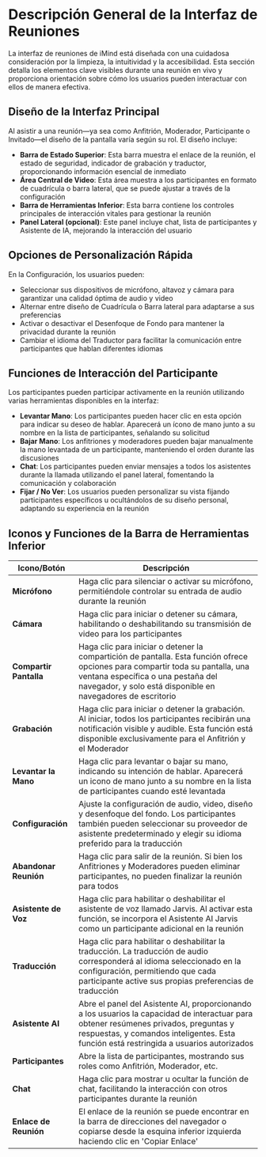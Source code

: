 # Descripción General de la Interfaz de Reuniones

La interfaz de reuniones de iMind está diseñada con una cuidadosa consideración por la limpieza, la intuitividad y la accesibilidad. Esta sección detalla los elementos clave visibles durante una reunión en vivo y proporciona orientación sobre cómo los usuarios pueden interactuar con ellos de manera efectiva.

## Diseño de la Interfaz Principal

Al asistir a una reunión—ya sea como Anfitrión, Moderador, Participante o Invitado—el diseño de la pantalla varía según su rol. El diseño incluye:

- **Barra de Estado Superior**: Esta barra muestra el enlace de la reunión, el estado de seguridad, indicador de grabación y traductor, proporcionando información esencial de inmediato
- **Área Central de Video**: Esta área muestra a los participantes en formato de cuadrícula o barra lateral, que se puede ajustar a través de la configuración
- **Barra de Herramientas Inferior**: Esta barra contiene los controles principales de interacción vitales para gestionar la reunión
- **Panel Lateral (opcional)**: Este panel incluye chat, lista de participantes y Asistente de IA, mejorando la interacción del usuario

## Opciones de Personalización Rápida

En la Configuración, los usuarios pueden:

- Seleccionar sus dispositivos de micrófono, altavoz y cámara para garantizar una calidad óptima de audio y video
- Alternar entre diseño de Cuadrícula o Barra lateral para adaptarse a sus preferencias
- Activar o desactivar el Desenfoque de Fondo para mantener la privacidad durante la reunión
- Cambiar el idioma del Traductor para facilitar la comunicación entre participantes que hablan diferentes idiomas

## Funciones de Interacción del Participante

Los participantes pueden participar activamente en la reunión utilizando varias herramientas disponibles en la interfaz:

- **Levantar Mano**: Los participantes pueden hacer clic en esta opción para indicar su deseo de hablar. Aparecerá un ícono de mano junto a su nombre en la lista de participantes, señalando su solicitud
- **Bajar Mano**: Los anfitriones y moderadores pueden bajar manualmente la mano levantada de un participante, manteniendo el orden durante las discusiones
- **Chat**: Los participantes pueden enviar mensajes a todos los asistentes durante la llamada utilizando el panel lateral, fomentando la comunicación y colaboración
- **Fijar / No Ver**: Los usuarios pueden personalizar su vista fijando participantes específicos u ocultándolos de su diseño personal, adaptando su experiencia en la reunión

## Iconos y Funciones de la Barra de Herramientas Inferior

| Icono/Botón            | Descripción                                                                                                                                                                                                                         |
| ---------------------- | ----------------------------------------------------------------------------------------------------------------------------------------------------------------------------------------------------------------------------------- |
| **Micrófono**          | Haga clic para silenciar o activar su micrófono, permitiéndole controlar su entrada de audio durante la reunión                                                                                                                     |
| **Cámara**             | Haga clic para iniciar o detener su cámara, habilitando o deshabilitando su transmisión de video para los participantes                                                                                                             |
| **Compartir Pantalla** | Haga clic para iniciar o detener la compartición de pantalla. Esta función ofrece opciones para compartir toda su pantalla, una ventana específica o una pestaña del navegador, y solo está disponible en navegadores de escritorio |
| **Grabación**          | Haga clic para iniciar o detener la grabación. Al iniciar, todos los participantes recibirán una notificación visible y audible. Esta función está disponible exclusivamente para el Anfitrión y el Moderador                       |
| **Levantar la Mano**   | Haga clic para levantar o bajar su mano, indicando su intención de hablar. Aparecerá un icono de mano junto a su nombre en la lista de participantes cuando esté levantada                                                          |
| **Configuración**      | Ajuste la configuración de audio, video, diseño y desenfoque del fondo. Los participantes también pueden seleccionar su proveedor de asistente predeterminado y elegir su idioma preferido para la traducción                       |
| **Abandonar Reunión**  | Haga clic para salir de la reunión. Si bien los Anfitriones y Moderadores pueden eliminar participantes, no pueden finalizar la reunión para todos                                                                                  |
| **Asistente de Voz**   | Haga clic para habilitar o deshabilitar el asistente de voz llamado Jarvis. Al activar esta función, se incorpora el Asistente AI Jarvis como un participante adicional en la reunión                                               |
| **Traducción**         | Haga clic para habilitar o deshabilitar la traducción. La traducción de audio corresponderá al idioma seleccionado en la configuración, permitiendo que cada participante active sus propias preferencias de traducción             |
| **Asistente AI**       | Abre el panel del Asistente AI, proporcionando a los usuarios la capacidad de interactuar para obtener resúmenes privados, preguntas y respuestas, y comandos inteligentes. Esta función está restringida a usuarios autorizados    |
| **Participantes**      | Abre la lista de participantes, mostrando sus roles como Anfitrión, Moderador, etc.                                                                                                                                                 |
| **Chat**               | Haga clic para mostrar u ocultar la función de chat, facilitando la interacción con otros participantes durante la reunión                                                                                                          |
| **Enlace de Reunión**  | El enlace de la reunión se puede encontrar en la barra de direcciones del navegador o copiarse desde la esquina inferior izquierda haciendo clic en 'Copiar Enlace'                                                                 |
